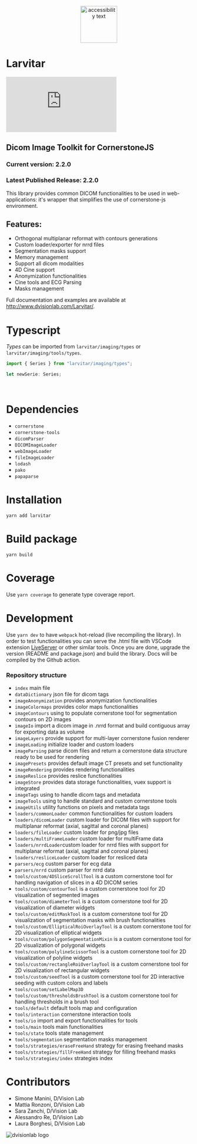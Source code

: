<p align="center">
  <img src="https://assets.pokemon.com/assets/cms2/img/pokedex/full/246.png" width="100" title="hover text" alt="accessibility text">
</p>

# Larvitar

[![type-coverage](https://img.shields.io/badge/dynamic/json.svg?label=type-coverage&prefix=%E2%89%A5&suffix=%&query=$.typeCoverage.atLeast&uri=https%3A%2F%2Fraw.githubusercontent.com%2Fplantain-00%2Ftype-coverage%2Fmaster%2Fpackage.json)](https://github.com/dvisionlab/Larvitar)

## Dicom Image Toolkit for CornerstoneJS

### Current version: 2.2.0

### Latest Published Release: 2.2.0

This library provides common DICOM functionalities to be used in web-applications: it's wrapper that simplifies the use of cornerstone-js environment.

## Features:

- Orthogonal multiplanar reformat with contours generations
- Custom loader/exporter for nrrd files
- Segmentation masks support
- Memory management
- Support all dicom modalities
- 4D Cine support
- Anonymization functionalities
- Cine tools and ECG Parsing
- Masks management

Full documentation and examples are available at http://www.dvisionlab.com/Larvitar/.

# Typescript

_Types_ can be imported from `larvitar/imaging/types` or `larvitar/imaging/tools/types`.

```javascript
import { Series } from "larvitar/imaging/types";

let newSerie: Series;
```

<br>

# Dependencies

- `cornerstone`
- `cornerstone-tools`
- `dicomParser`
- `DICOMImageLoader`
- `webImageLoader`
- `fileImageLoader`
- `lodash`
- `pako`
- `papaparse`

# Installation

`yarn add larvitar`

# Build package

`yarn build`

# Coverage

Use `yarn coverage` to generate type coverage report.

# Development

Use `yarn dev` to have `webpack` hot-reload (live recompiling the library).
In order to test functionalities you can serve the .html file with VSCode extension [LiveServer](https://marketplace.visualstudio.com/items?itemName=ritwickdey.LiveServer) or other similar tools.
Once you are done, upgrade the version (README and package.json) and build the library. Docs will be compiled by the Github action.

### Repository structure

- `index` main file
- `dataDictionary` json file for dicom tags
- `imageAnonymization` provides anonymization functionalities
- `imageColormaps` provides color maps functionalities
- `imageContours` using to populate cornerstone tool for segmentation contours on 2D images
- `imageIo` import a dicom image in .nrrd format and build contiguous array for exporting data as volume
- `imageLayers` provide support for multi-layer cornerstone fusion renderer
- `imageLoading` initialize loader and custom loaders
- `imageParsing` parse dicom files and return a cornerstone data structure ready to be used for rendering
- `imagePresets` provides default image CT presets and set functionality
- `imageRendering` provides rendering functionalities
- `imageReslice` provides reslice functionalities
- `imageStore` provides data storage functionalities, vuex support is integrated
- `imageTags` using to handle dicom tags and metadata
- `imageTools` using to handle standard and custom cornerstone tools
- `imageUtils` utility functions on pixels and metadata tags
- `loaders/commonLoader` common functionalities for custom loaders
- `loaders/dicomLoader` custom loader for DICOM files with support for multiplanar reformat (axial, sagittal and coronal planes)
- `loaders/fileLoader` custom loader for png/jpg files
- `loaders/multiFrameLoader` custom loader for multiFrame data
- `loaders/nrrdLoader`custom loader for nrrd files with support for multiplanar reformat (axial, sagittal and coronal planes)
- `loaders/resliceLoader` custom loader for resliced data
- `parsers/ecg` custom parser for ecg data
- `parsers/nrrd` custom parser for nrrd data
- `tools/custom/4DSliceScrollTool` is a custom cornerstone tool for handling navigation of slices in a 4D DICOM series
- `tools/custom/contourTool` is a custom cornerstone tool for 2D visualization of segmented images
- `tools/custom/diameterTool` is a custom cornerstone tool for 2D visualization of diameter widgets
- `tools/custom/editMaskTool` is a custom cornerstone tool for 2D visualization of segmentation masks with brush functionalities
- `tools/custom/EllipticalRoiOverlayTool` is a custom cornerstone tool for 2D visualization of elliptical widgets
- `tools/custom/polygonSegmentationMixin` is a custom cornerstone tool for 2D visualization of polygonal widgets
- `tools/custom/polylineScissorTool` is a custom cornerstone tool for 2D visualization of polyline widgets
- `tools/custom/rectangleRoiOverlayTool` is a custom cornerstone tool for 2D visualization of rectangular widgets
- `tools/custom/seedTool` is a custom cornerstone tool for 2D interactive seeding with custom colors and labels
- `tools/custom/setLabelMap3D`
- `tools/custom/thresholdsBrushTool` is a custom cornerstone tool for handling thresholds in a brush tool
- `tools/default` default tools map and configuration
- `tools/interaction` cornerstone interaction tools
- `tools/io` import and export functionalities for tools
- `tools/main` tools main functionalities
- `tools/state` tools state management
- `tools/segmentation` segmentation masks management
- `tools/strategies/eraseFreeHand` strategy for erasing freehand masks
- `tools/strategies/fillFreeHand` strategy for filling freehand masks
- `tools/strategies/index` strategies index

# Contributors

- Simone Manini, D/Vision Lab
- Mattia Ronzoni, D/Vision Lab
- Sara Zanchi, D/Vision Lab
- Alessandro Re, D/Vision Lab
- Laura Borghesi, D/Vision Lab

![dvisionlab logo](https://www.dvisionlab.com/assets/images/logo-light.png)

